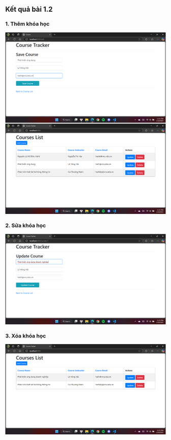 ## Kết quả bài 1.2
### 1. Thêm khóa học
![alt](Add1.png)
![alt](Add2.png)

### 2. Sửa khóa học
![alt](Update.png)

### 3. Xóa khóa học
![alt](Delete.png)

